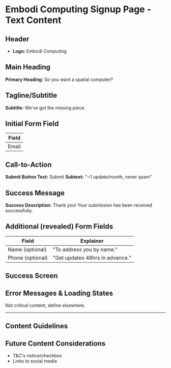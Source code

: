 # Embodi Computing Signup Page - Text Content

## Header
- **Logo:** Embodi Computing

## Main Heading
**Primary Heading:** So you want a spatial computer? 

## Tagline/Subtitle
**Subtitle:** We've got the missing piece.

## Initial Form Field

| Field           |
|-----------------|
| Email           |

## Call-to-Action
**Submit Button Text:** Submit
**Subtext:** "~1 update/month, never spam"

## Success Message
**Success Description:** Thank you! Your submission has been received successfully.

## Additional (revealed) Form Fields

| Field           | Explainer |
|-----------------|-----------|
| Name (optional) | "To address you by name." |
| Phone (optional)| "Get updates 48hrs in advance." |

## Success Screen

## Error Messages & Loading States

Not critical content, define elsewhere.

---

## Content Guidelines

## Future Content Considerations
- T&C's notice/checkbox
- Links to social media